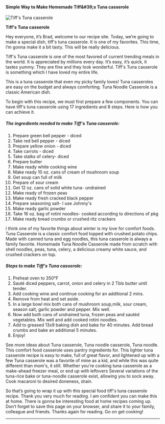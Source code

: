             

#### Simple Way to Make Homemade Tiff&amp;#39;s Tuna casserole

![Tiff's Tuna casserole](https://img-global.cpcdn.com/recipes/5107662475755520/751x532cq70/tiffs-tuna-casserole-recipe-main-photo.jpg)

**Tiff's Tuna casserole**

Hey everyone, it’s Brad, welcome to our recipe site. Today, we’re going to make a special dish, tiff's tuna casserole. It is one of my favorites. This time, I’m gonna make it a bit tasty. This will be really delicious.

Tiff's Tuna casserole is one of the most favored of current trending meals in the world. It is appreciated by millions every day. It’s easy, it’s quick, it tastes yummy. They are fine and they look wonderful. Tiff's Tuna casserole is something which I have loved my entire life.

This is a tuna casserole that even my picky family loves! Tuna casseroles are easy on the budget and always comforting. Tuna Noodle Casserole is a classic American dish.

To begin with this recipe, we must first prepare a few components. You can have tiff's tuna casserole using 17 ingredients and 8 steps. Here is how you can achieve it.

##### The ingredients needed to make Tiff's Tuna casserole:

1.  Prepare green bell pepper - diced
2.  Take red bell pepper - diced
3.  Prepare yellow onion - diced
4.  Take carrots - diced
5.  Take stalks of celery- diced
6.  Prepare butter
7.  Make ready white cooking wine
8.  Make ready 10 oz. cans of cream of mushroom soup
9.  Get soup can full of milk
10.  Prepare of sour cream
11.  Get 12 oz. cans of solid white tuna- undrained
12.  Make ready of frozen peas
13.  Make ready fresh cracked black pepper
14.  Prepare seasoning salt- I use Johnny's
15.  Make ready garlic powder
16.  Take 16 oz. bag of rotini noodles- cooked according to directions of pkg
17.  Make ready bread crumbs or crushed ritz crackers

I think one of my favorite things about winter is my love for comfort foods. Tuna Casserole is a classic comfort food topped with crushed potato chips. Made with canned tuna and egg noodles, this tuna casserole is always a family favorite. Homemade Tuna Noodle Casserole made from scratch with shell noodles, peas, tuna, celery, a delicious creamy white sauce, and crushed crackers on top.

##### Steps to make Tiff's Tuna casserole:

1.  Preheat oven to 350°F
2.  Sauté diced peppers, carrot, onion and celery in 2 Tbls butter until tender.
3.  Add cooking wine and continue cooking for an additional 2 mins.
4.  Remove from heat and set aside.
5.  In a large bowl mix both cans of mushroom soup,milk, sour cream, season salt, garlic powder and pepper. Mix well.
6.  Now add both cans of undrained tuna, frozen peas and sautéd vegetables. Mix well and add cooked rotini noodles.
7.  Add to greased 13x9 baking dish and bake for 40 minutes. Add bread crumbs and bake an additional 5 minutes.
8.  Enjoy!

See more ideas about Tuna casserole, Tuna noodle casserole, Tuna noodle. This comfort food casserole uses pantry ingredients for. This lighter tuna casserole recipe is easy to make, full of great flavor, and lightened up with a few Tuna casserole was a favorite of mine as a kid, and while this was quite different than mom's, it still. Whether you're cooking tuna casserole as a make-ahead freezer meal, or end up with leftovers Several variations of the tuna-rice bake or tuna-noodle casserole exist, allowing you to sock away. Cook macaroni to desired doneness, drain.

So that’s going to wrap it up with this special food tiff's tuna casserole recipe. Thank you very much for reading. I am confident you can make this at home. There is gonna be interesting food at home recipes coming up. Don’t forget to save this page on your browser, and share it to your family, colleague and friends. Thanks again for reading. Go on get cooking!

* * *